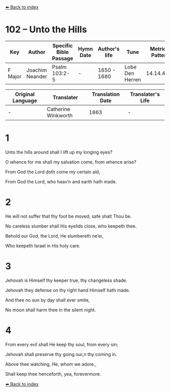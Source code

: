 [⬅️ Back to index](../README.md)

# 102 – Unto the Hills

Key | Author   | Specific Bible Passage     |Hymn Date |Author's life |Tune |Metrical Pattern   |Composer/Source                                                                                        
-- | --------- | ---------------------------|----------|--------------|-----|-------------------|-------------   
F Major  | Joachim Neander      | Psalm 103:2-5 | -  | 1650 - 1680 | Lobe Den Herren | 14.14.4.7.8 | Chorale Book for England, 1863 

Original Language | Translater | Translation Date   | Translater's Life     
----------------- | --------- | --------------------|-------------   
\-  | Catherine Winkworth      | 1863 | -  | 1827 - 1878 



# 1

Unto the hills around shall I lift up my longing eyes?

O whence for me shall my salvation come, from whence arise?

From God the Lord doth come my certain aid,

From God the Lord, who heav’n and earth hath made.



# 2

He will not suffer that thy foot be moved; safe shalt Thou be.

No careless slumber shall His eyelids close, who keepeth thee.

Behold our God, the Lord, He slumbereth ne’er,

Who keepeth Israel in His holy care.



# 3

Jehovah is Himself thy keeper true, thy changeless shade.

Jehovah they defense on thy right hand Himself hath made.

And thee no sun by day shall ever smite,

No moon shall harm thee in the silent night.



# 4

From every evil shall He keep thy soul, from every sin;

Jehovah shall preserve thy going our,n thy coming in.

Above thee watching, He, whom we adore.,

Shall keep thee henceforth, yea, forevermore.

[⬅️ Back to index](../README.md)

